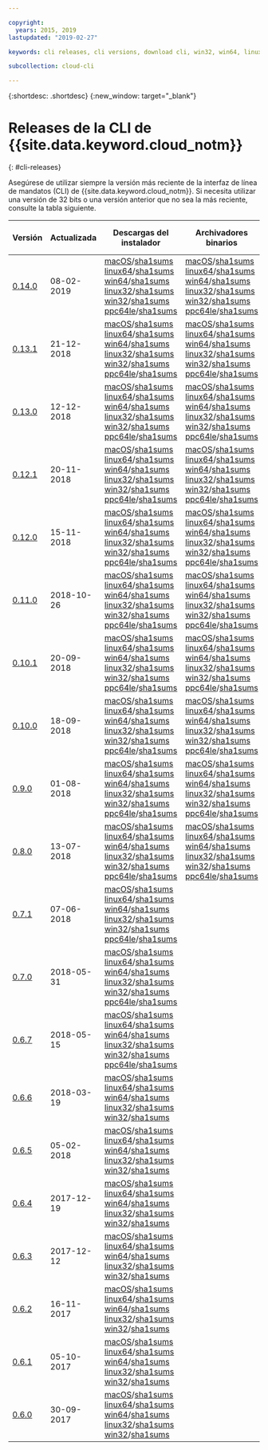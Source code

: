 ```yaml
---

copyright:
  years: 2015, 2019
lastupdated: "2019-02-27"

keywords: cli releases, cli versions, download cli, win32, win64, linux32, win64, macos, linux64, ppc64le, ibm cloud cli release, latest cli, newest cli version

subcollection: cloud-cli

---
```


{:shortdesc: .shortdesc}
{:new_window: target="_blank"}

# Releases de la CLI de {{site.data.keyword.cloud_notm}}
{: #cli-releases}

Asegúrese de utilizar siempre la versión más reciente de la interfaz de línea de mandatos (CLI) de {{site.data.keyword.cloud_notm}}. Si necesita utilizar una versión de 32 bits o una versión anterior que no sea la más reciente, consulte la tabla siguiente.

| Versión |  Actualizada  | Descargas del instalador | Archivadores binarios | Versión de CLI CF empaquetada |
|---------|-----------|-----------|----------|----------|
| [0.14.0](https://github.com/IBM-Cloud/ibm-cloud-cli-release/releases/tag/v0.14.0) | 08-02-2019 | [macOS](https://clis.cloud.ibm.com/download/bluemix-cli/0.14.0/osx)/[sha1sums](https://clis.cloud.ibm.com/download/bluemix-cli/0.14.0/osx/checksum)  [linux64](https://clis.cloud.ibm.com/download/bluemix-cli/0.14.0/linux64)/[sha1sums](https://clis.cloud.ibm.com/download/bluemix-cli/0.14.0/linux64/checksum)  [win64](https://clis.cloud.ibm.com/download/bluemix-cli/0.14.0/win64)/[sha1sums](https://clis.cloud.ibm.com/download/bluemix-cli/0.14.0/win64/checksum) <br> [linux32](https://clis.cloud.ibm.com/download/bluemix-cli/0.14.0/linux32)/[sha1sums](https://clis.cloud.ibm.com/download/bluemix-cli/0.14.0/linux32/checksum)  [win32](https://clis.cloud.ibm.com/download/bluemix-cli/0.14.0/win32)/[sha1sums](https://clis.cloud.ibm.com/download/bluemix-cli/0.14.0/win32/checksum) [ppc64le](https://clis.cloud.ibm.com/download/bluemix-cli/0.14.0/ppc64le)/[sha1sums](https://clis.cloud.ibm.com/download/bluemix-cli/0.14.0/ppc64le/checksum) | [macOS](https://clis.cloud.ibm.com/download/bluemix-cli/0.14.0/osx/archive)/[sha1sums](https://clis.cloud.ibm.com/download/bluemix-cli/0.14.0/osx/archive/checksum)  [linux64](https://clis.cloud.ibm.com/download/bluemix-cli/0.14.0/linux64/archive)/[sha1sums](https://clis.cloud.ibm.com/download/bluemix-cli/0.14.0/linux64/archive/checksum)  [win64](https://clis.cloud.ibm.com/download/bluemix-cli/0.14.0/win64/archive)/[sha1sums](https://clis.cloud.ibm.com/download/bluemix-cli/0.14.0/win64/archive/checksum) <br> [linux32](https://clis.cloud.ibm.com/download/bluemix-cli/0.14.0/linux32/archive)/[sha1sums](https://clis.cloud.ibm.com/download/bluemix-cli/0.14.0/linux32/archive/checksum)  [win32](https://clis.cloud.ibm.com/download/bluemix-cli/0.14.0/win32/archive)/[sha1sums](https://clis.cloud.ibm.com/download/bluemix-cli/0.14.0/win32/archive/checksum) [ppc64le](https://clis.cloud.ibm.com/download/bluemix-cli/0.14.0/ppc64le/archive)/[sha1sums](https://clis.cloud.ibm.com/download/bluemix-cli/0.14.0/ppc64le/archive/checksum) | 6.40.1 |
| [0.13.1](https://github.com/IBM-Cloud/ibm-cloud-cli-release/releases/tag/v0.13.1) | 21-12-2018 | [macOS](https://clis.cloud.ibm.com/download/bluemix-cli/0.13.1/osx)/[sha1sums](https://clis.cloud.ibm.com/download/bluemix-cli/0.13.1/osx/checksum)  [linux64](https://clis.cloud.ibm.com/download/bluemix-cli/0.13.1/linux64)/[sha1sums](https://clis.cloud.ibm.com/download/bluemix-cli/0.13.1/linux64/checksum)  [win64](https://clis.cloud.ibm.com/download/bluemix-cli/0.13.1/win64)/[sha1sums](https://clis.cloud.ibm.com/download/bluemix-cli/0.13.1/win64/checksum) <br> [linux32](https://clis.cloud.ibm.com/download/bluemix-cli/0.13.1/linux32)/[sha1sums](https://clis.cloud.ibm.com/download/bluemix-cli/0.13.1/linux32/checksum)  [win32](https://clis.cloud.ibm.com/download/bluemix-cli/0.13.1/win32)/[sha1sums](https://clis.cloud.ibm.com/download/bluemix-cli/0.13.1/win32/checksum) [ppc64le](https://clis.cloud.ibm.com/download/bluemix-cli/0.13.1/ppc64le)/[sha1sums](https://clis.cloud.ibm.com/download/bluemix-cli/0.13.1/ppc64le/checksum) | [macOS](https://clis.cloud.ibm.com/download/bluemix-cli/0.13.1/osx/archive)/[sha1sums](https://clis.cloud.ibm.com/download/bluemix-cli/0.13.1/osx/archive/checksum)  [linux64](https://clis.cloud.ibm.com/download/bluemix-cli/0.13.1/linux64/archive)/[sha1sums](https://clis.cloud.ibm.com/download/bluemix-cli/0.13.1/linux64/archive/checksum)  [win64](https://clis.cloud.ibm.com/download/bluemix-cli/0.13.1/win64/archive)/[sha1sums](https://clis.cloud.ibm.com/download/bluemix-cli/0.13.1/win64/archive/checksum) <br> [linux32](https://clis.cloud.ibm.com/download/bluemix-cli/0.13.1/linux32/archive)/[sha1sums](https://clis.cloud.ibm.com/download/bluemix-cli/0.13.1/linux32/archive/checksum)  [win32](https://clis.cloud.ibm.com/download/bluemix-cli/0.13.1/win32/archive)/[sha1sums](https://clis.cloud.ibm.com/download/bluemix-cli/0.13.1/win32/archive/checksum) [ppc64le](https://clis.cloud.ibm.com/download/bluemix-cli/0.13.1/ppc64le/archive)/[sha1sums](https://clis.cloud.ibm.com/download/bluemix-cli/0.13.1/ppc64le/archive/checksum) | 6.34.1 |
| [0.13.0](https://github.com/IBM-Cloud/ibm-cloud-cli-release/releases/tag/v0.13.0) | 12-12-2018 | [macOS](https://clis.cloud.ibm.com/download/bluemix-cli/0.13.0/osx)/[sha1sums](https://clis.cloud.ibm.com/download/bluemix-cli/0.13.0/osx/checksum)  [linux64](https://clis.cloud.ibm.com/download/bluemix-cli/0.13.0/linux64)/[sha1sums](https://clis.cloud.ibm.com/download/bluemix-cli/0.13.0/linux64/checksum)  [win64](https://clis.cloud.ibm.com/download/bluemix-cli/0.13.0/win64)/[sha1sums](https://clis.cloud.ibm.com/download/bluemix-cli/0.13.0/win64/checksum) <br> [linux32](https://clis.cloud.ibm.com/download/bluemix-cli/0.13.0/linux32)/[sha1sums](https://clis.cloud.ibm.com/download/bluemix-cli/0.13.0/linux32/checksum)  [win32](https://clis.cloud.ibm.com/download/bluemix-cli/0.13.0/win32)/[sha1sums](https://clis.cloud.ibm.com/download/bluemix-cli/0.13.0/win32/checksum) [ppc64le](https://clis.cloud.ibm.com/download/bluemix-cli/0.13.0/ppc64le)/[sha1sums](https://clis.cloud.ibm.com/download/bluemix-cli/0.13.0/ppc64le/checksum) | [macOS](https://clis.cloud.ibm.com/download/bluemix-cli/0.13.0/osx/archive)/[sha1sums](https://clis.cloud.ibm.com/download/bluemix-cli/0.13.0/osx/archive/checksum)  [linux64](https://clis.cloud.ibm.com/download/bluemix-cli/0.13.0/linux64/archive)/[sha1sums](https://clis.cloud.ibm.com/download/bluemix-cli/0.13.0/linux64/archive/checksum)  [win64](https://clis.cloud.ibm.com/download/bluemix-cli/0.13.0/win64/archive)/[sha1sums](https://clis.cloud.ibm.com/download/bluemix-cli/0.13.0/win64/archive/checksum) <br> [linux32](https://clis.cloud.ibm.com/download/bluemix-cli/0.13.0/linux32/archive)/[sha1sums](https://clis.cloud.ibm.com/download/bluemix-cli/0.13.0/linux32/archive/checksum)  [win32](https://clis.cloud.ibm.com/download/bluemix-cli/0.13.0/win32/archive)/[sha1sums](https://clis.cloud.ibm.com/download/bluemix-cli/0.13.0/win32/archive/checksum) [ppc64le](https://clis.cloud.ibm.com/download/bluemix-cli/0.13.0/ppc64le/archive)/[sha1sums](https://clis.cloud.ibm.com/download/bluemix-cli/0.13.0/ppc64le/archive/checksum) | 6.34.1 |
| [0.12.1](https://github.com/IBM-Cloud/ibm-cloud-cli-release/releases/tag/v0.12.1) | 20-11-2018 | [macOS](https://clis.cloud.ibm.com/download/bluemix-cli/0.12.1/osx)/[sha1sums](https://clis.cloud.ibm.com/download/bluemix-cli/0.12.1/osx/checksum)  [linux64](https://clis.cloud.ibm.com/download/bluemix-cli/0.12.1/linux64)/[sha1sums](https://clis.cloud.ibm.com/download/bluemix-cli/0.12.1/linux64/checksum)  [win64](https://clis.cloud.ibm.com/download/bluemix-cli/0.12.1/win64)/[sha1sums](https://clis.cloud.ibm.com/download/bluemix-cli/0.12.1/win64/checksum) <br> [linux32](https://clis.cloud.ibm.com/download/bluemix-cli/0.12.1/linux32)/[sha1sums](https://clis.cloud.ibm.com/download/bluemix-cli/0.12.1/linux32/checksum)  [win32](https://clis.cloud.ibm.com/download/bluemix-cli/0.12.1/win32)/[sha1sums](https://clis.cloud.ibm.com/download/bluemix-cli/0.12.1/win32/checksum) [ppc64le](https://clis.cloud.ibm.com/download/bluemix-cli/0.12.1/ppc64le)/[sha1sums](https://clis.cloud.ibm.com/download/bluemix-cli/0.12.1/ppc64le/checksum) | [macOS](https://clis.cloud.ibm.com/download/bluemix-cli/0.12.1/osx/archive)/[sha1sums](https://clis.cloud.ibm.com/download/bluemix-cli/0.12.1/osx/archive/checksum)  [linux64](https://clis.cloud.ibm.com/download/bluemix-cli/0.12.1/linux64/archive)/[sha1sums](https://clis.cloud.ibm.com/download/bluemix-cli/0.12.1/linux64/archive/checksum)  [win64](https://clis.cloud.ibm.com/download/bluemix-cli/0.12.1/win64/archive)/[sha1sums](https://clis.cloud.ibm.com/download/bluemix-cli/0.12.1/win64/archive/checksum) <br> [linux32](https://clis.cloud.ibm.com/download/bluemix-cli/0.12.1/linux32/archive)/[sha1sums](https://clis.cloud.ibm.com/download/bluemix-cli/0.12.1/linux32/archive/checksum)  [win32](https://clis.cloud.ibm.com/download/bluemix-cli/0.12.1/win32/archive)/[sha1sums](https://clis.cloud.ibm.com/download/bluemix-cli/0.12.1/win32/archive/checksum) [ppc64le](https://clis.cloud.ibm.com/download/bluemix-cli/0.12.1/ppc64le/archive)/[sha1sums](https://clis.cloud.ibm.com/download/bluemix-cli/0.12.1/ppc64le/archive/checksum) | 6.34.1 |
| [0.12.0](https://github.com/IBM-Cloud/ibm-cloud-cli-release/releases/tag/v0.12.0) | 15-11-2018 | [macOS](https://clis.cloud.ibm.com/download/bluemix-cli/0.12.0/osx)/[sha1sums](https://clis.cloud.ibm.com/download/bluemix-cli/0.12.0/osx/checksum)  [linux64](https://clis.cloud.ibm.com/download/bluemix-cli/0.12.0/linux64)/[sha1sums](https://clis.cloud.ibm.com/download/bluemix-cli/0.12.0/linux64/checksum)  [win64](https://clis.cloud.ibm.com/download/bluemix-cli/0.12.0/win64)/[sha1sums](https://clis.cloud.ibm.com/download/bluemix-cli/0.12.0/win64/checksum) <br> [linux32](https://clis.cloud.ibm.com/download/bluemix-cli/0.12.0/linux32)/[sha1sums](https://clis.cloud.ibm.com/download/bluemix-cli/0.12.0/linux32/checksum)  [win32](https://clis.cloud.ibm.com/download/bluemix-cli/0.12.0/win32)/[sha1sums](https://clis.cloud.ibm.com/download/bluemix-cli/0.12.0/win32/checksum) [ppc64le](https://clis.cloud.ibm.com/download/bluemix-cli/0.12.0/ppc64le)/[sha1sums](https://clis.cloud.ibm.com/download/bluemix-cli/0.12.0/ppc64le/checksum) | [macOS](https://clis.cloud.ibm.com/download/bluemix-cli/0.12.0/osx/archive)/[sha1sums](https://clis.cloud.ibm.com/download/bluemix-cli/0.12.0/osx/archive/checksum)  [linux64](https://clis.cloud.ibm.com/download/bluemix-cli/0.12.0/linux64/archive)/[sha1sums](https://clis.cloud.ibm.com/download/bluemix-cli/0.12.0/linux64/archive/checksum)  [win64](https://clis.cloud.ibm.com/download/bluemix-cli/0.12.0/win64/archive)/[sha1sums](https://clis.cloud.ibm.com/download/bluemix-cli/0.12.0/win64/archive/checksum) <br> [linux32](https://clis.cloud.ibm.com/download/bluemix-cli/0.12.0/linux32/archive)/[sha1sums](https://clis.cloud.ibm.com/download/bluemix-cli/0.12.0/linux32/archive/checksum)  [win32](https://clis.cloud.ibm.com/download/bluemix-cli/0.12.0/win32/archive)/[sha1sums](https://clis.cloud.ibm.com/download/bluemix-cli/0.12.0/win32/archive/checksum) [ppc64le](https://clis.cloud.ibm.com/download/bluemix-cli/0.12.0/ppc64le/archive)/[sha1sums](https://clis.cloud.ibm.com/download/bluemix-cli/0.12.0/ppc64le/archive/checksum) | 6.34.1 |
| [0.11.0](https://github.com/IBM-Bluemix/bluemix-cli-release/releases/tag/v0.11.0) | 2018-10-26 | [macOS](https://clis.cloud.ibm.com/download/bluemix-cli/0.11.0/osx)/[sha1sums](https://clis.cloud.ibm.com/download/bluemix-cli/0.11.0/osx/checksum)  [linux64](https://clis.cloud.ibm.com/download/bluemix-cli/0.11.0/linux64)/[sha1sums](https://clis.cloud.ibm.com/download/bluemix-cli/0.11.0/linux64/checksum)  [win64](https://clis.cloud.ibm.com/download/bluemix-cli/0.11.0/win64)/[sha1sums](https://clis.cloud.ibm.com/download/bluemix-cli/0.11.0/win64/checksum) <br> [linux32](https://clis.cloud.ibm.com/download/bluemix-cli/0.11.0/linux32)/[sha1sums](https://clis.cloud.ibm.com/download/bluemix-cli/0.11.0/linux32/checksum)  [win32](https://clis.cloud.ibm.com/download/bluemix-cli/0.11.0/win32)/[sha1sums](https://clis.cloud.ibm.com/download/bluemix-cli/0.11.0/win32/checksum) [ppc64le](https://clis.cloud.ibm.com/download/bluemix-cli/0.11.0/ppc64le)/[sha1sums](https://clis.cloud.ibm.com/download/bluemix-cli/0.11.0/ppc64le/checksum) | [macOS](https://clis.cloud.ibm.com/download/bluemix-cli/0.11.0/osx/archive)/[sha1sums](https://clis.cloud.ibm.com/download/bluemix-cli/0.11.0/osx/archive/checksum)  [linux64](https://clis.cloud.ibm.com/download/bluemix-cli/0.11.0/linux64/archive)/[sha1sums](https://clis.cloud.ibm.com/download/bluemix-cli/0.11.0/linux64/archive/checksum)  [win64](https://clis.cloud.ibm.com/download/bluemix-cli/0.11.0/win64/archive)/[sha1sums](https://clis.cloud.ibm.com/download/bluemix-cli/0.11.0/win64/archive/checksum) <br> [linux32](https://clis.cloud.ibm.com/download/bluemix-cli/0.11.0/linux32/archive)/[sha1sums](https://clis.cloud.ibm.com/download/bluemix-cli/0.11.0/linux32/archive/checksum)  [win32](https://clis.cloud.ibm.com/download/bluemix-cli/0.11.0/win32/archive)/[sha1sums](https://clis.cloud.ibm.com/download/bluemix-cli/0.11.0/win32/archive/checksum) [ppc64le](https://clis.cloud.ibm.com/download/bluemix-cli/0.11.0/ppc64le/archive)/[sha1sums](https://clis.cloud.ibm.com/download/bluemix-cli/0.11.0/ppc64le/archive/checksum) | 6.34.1 |
| [0.10.1](https://github.com/IBM-Bluemix/bluemix-cli-release/releases/tag/v0.10.1) | 20-09-2018 | [macOS](https://clis.cloud.ibm.com/download/bluemix-cli/0.10.1/osx)/[sha1sums](https://clis.cloud.ibm.com/download/bluemix-cli/0.10.1/osx/checksum)  [linux64](https://clis.cloud.ibm.com/download/bluemix-cli/0.10.1/linux64)/[sha1sums](https://clis.cloud.ibm.com/download/bluemix-cli/0.10.1/linux64/checksum)  [win64](https://clis.cloud.ibm.com/download/bluemix-cli/0.10.1/win64)/[sha1sums](https://clis.cloud.ibm.com/download/bluemix-cli/0.10.1/win64/checksum) <br> [linux32](https://clis.cloud.ibm.com/download/bluemix-cli/0.10.1/linux32)/[sha1sums](https://clis.cloud.ibm.com/download/bluemix-cli/0.10.1/linux32/checksum)  [win32](https://clis.cloud.ibm.com/download/bluemix-cli/0.10.1/win32)/[sha1sums](https://clis.cloud.ibm.com/download/bluemix-cli/0.10.1/win32/checksum) [ppc64le](https://clis.cloud.ibm.com/download/bluemix-cli/0.10.1/ppc64le)/[sha1sums](https://clis.cloud.ibm.com/download/bluemix-cli/0.10.1/ppc64le/checksum) | [macOS](https://clis.cloud.ibm.com/download/bluemix-cli/0.10.1/osx/archive)/[sha1sums](https://clis.cloud.ibm.com/download/bluemix-cli/0.10.1/osx/archive/checksum)  [linux64](https://clis.cloud.ibm.com/download/bluemix-cli/0.10.1/linux64/archive)/[sha1sums](https://clis.cloud.ibm.com/download/bluemix-cli/0.10.1/linux64/archive/checksum)  [win64](https://clis.cloud.ibm.com/download/bluemix-cli/0.10.1/win64/archive)/[sha1sums](https://clis.cloud.ibm.com/download/bluemix-cli/0.10.1/win64/archive/checksum) <br> [linux32](https://clis.cloud.ibm.com/download/bluemix-cli/0.10.1/linux32/archive)/[sha1sums](https://clis.cloud.ibm.com/download/bluemix-cli/0.10.1/linux32/archive/checksum)  [win32](https://clis.cloud.ibm.com/download/bluemix-cli/0.10.1/win32/archive)/[sha1sums](https://clis.cloud.ibm.com/download/bluemix-cli/0.10.1/win32/archive/checksum) [ppc64le](https://clis.cloud.ibm.com/download/bluemix-cli/0.10.1/ppc64le/archive)/[sha1sums](https://clis.cloud.ibm.com/download/bluemix-cli/0.10.1/ppc64le/archive/checksum) | 6.34.1 |
| [0.10.0](https://github.com/IBM-Bluemix/bluemix-cli-release/releases/tag/v0.10.0) | 18-09-2018 | [macOS](https://clis.cloud.ibm.com/download/bluemix-cli/0.10.0/osx)/[sha1sums](https://clis.cloud.ibm.com/download/bluemix-cli/0.10.0/osx/checksum)  [linux64](https://clis.cloud.ibm.com/download/bluemix-cli/0.10.0/linux64)/[sha1sums](https://clis.cloud.ibm.com/download/bluemix-cli/0.10.0/linux64/checksum)  [win64](https://clis.cloud.ibm.com/download/bluemix-cli/0.10.0/win64)/[sha1sums](https://clis.cloud.ibm.com/download/bluemix-cli/0.10.0/win64/checksum) <br> [linux32](https://clis.cloud.ibm.com/download/bluemix-cli/0.10.0/linux32)/[sha1sums](https://clis.cloud.ibm.com/download/bluemix-cli/0.10.0/linux32/checksum)  [win32](https://clis.cloud.ibm.com/download/bluemix-cli/0.10.0/win32)/[sha1sums](https://clis.cloud.ibm.com/download/bluemix-cli/0.10.0/win32/checksum) [ppc64le](https://clis.cloud.ibm.com/download/bluemix-cli/0.10.0/ppc64le)/[sha1sums](https://clis.cloud.ibm.com/download/bluemix-cli/0.10.0/ppc64le/checksum) | [macOS](https://clis.cloud.ibm.com/download/bluemix-cli/0.10.0/osx/archive)/[sha1sums](https://clis.cloud.ibm.com/download/bluemix-cli/0.10.0/osx/archive/checksum)  [linux64](https://clis.cloud.ibm.com/download/bluemix-cli/0.10.0/linux64/archive)/[sha1sums](https://clis.cloud.ibm.com/download/bluemix-cli/0.10.0/linux64/archive/checksum)  [win64](https://clis.cloud.ibm.com/download/bluemix-cli/0.10.0/win64/archive)/[sha1sums](https://clis.cloud.ibm.com/download/bluemix-cli/0.10.0/win64/archive/checksum) <br> [linux32](https://clis.cloud.ibm.com/download/bluemix-cli/0.10.0/linux32/archive)/[sha1sums](https://clis.cloud.ibm.com/download/bluemix-cli/0.10.0/linux32/archive/checksum)  [win32](https://clis.cloud.ibm.com/download/bluemix-cli/0.10.0/win32/archive)/[sha1sums](https://clis.cloud.ibm.com/download/bluemix-cli/0.10.0/win32/archive/checksum) [ppc64le](https://clis.cloud.ibm.com/download/bluemix-cli/0.10.0/ppc64le/archive)/[sha1sums](https://clis.cloud.ibm.com/download/bluemix-cli/0.10.0/ppc64le/archive/checksum) | 6.34.1 |
| [0.9.0](https://github.com/IBM-Bluemix/bluemix-cli-release/releases/tag/v0.9.0) | 01-08-2018 | [macOS](https://clis.cloud.ibm.com/download/bluemix-cli/0.9.0/osx)/[sha1sums](https://clis.cloud.ibm.com/download/bluemix-cli/0.9.0/osx/checksum)  [linux64](https://clis.cloud.ibm.com/download/bluemix-cli/0.9.0/linux64)/[sha1sums](https://clis.cloud.ibm.com/download/bluemix-cli/0.9.0/linux64/checksum)  [win64](https://clis.cloud.ibm.com/download/bluemix-cli/0.9.0/win64)/[sha1sums](https://clis.cloud.ibm.com/download/bluemix-cli/0.9.0/win64/checksum) <br> [linux32](https://clis.cloud.ibm.com/download/bluemix-cli/0.9.0/linux32)/[sha1sums](https://clis.cloud.ibm.com/download/bluemix-cli/0.9.0/linux32/checksum)  [win32](https://clis.cloud.ibm.com/download/bluemix-cli/0.9.0/win32)/[sha1sums](https://clis.cloud.ibm.com/download/bluemix-cli/0.9.0/win32/checksum) [ppc64le](https://clis.cloud.ibm.com/download/bluemix-cli/0.9.0/ppc64le)/[sha1sums](https://clis.cloud.ibm.com/download/bluemix-cli/0.9.0/ppc64le/checksum) | [macOS](https://clis.cloud.ibm.com/download/bluemix-cli/0.9.0/osx/archive)/[sha1sums](https://clis.cloud.ibm.com/download/bluemix-cli/0.9.0/osx/archive/checksum)  [linux64](https://clis.cloud.ibm.com/download/bluemix-cli/0.9.0/linux64/archive)/[sha1sums](https://clis.cloud.ibm.com/download/bluemix-cli/0.9.0/linux64/archive/checksum)  [win64](https://clis.cloud.ibm.com/download/bluemix-cli/0.9.0/win64/archive)/[sha1sums](https://clis.cloud.ibm.com/download/bluemix-cli/0.9.0/win64/archive/checksum) <br> [linux32](https://clis.cloud.ibm.com/download/bluemix-cli/0.9.0/linux32/archive)/[sha1sums](https://clis.cloud.ibm.com/download/bluemix-cli/0.9.0/linux32/archive/checksum)  [win32](https://clis.cloud.ibm.com/download/bluemix-cli/0.9.0/win32/archive)/[sha1sums](https://clis.cloud.ibm.com/download/bluemix-cli/0.9.0/win32/archive/checksum) [ppc64le](https://clis.cloud.ibm.com/download/bluemix-cli/0.9.0/ppc64le/archive)/[sha1sums](https://clis.cloud.ibm.com/download/bluemix-cli/0.9.0/ppc64le/archive/checksum) | 6.34.1 |
| [0.8.0](https://github.com/IBM-Bluemix/bluemix-cli-release/releases/tag/v0.8.0) | 13-07-2018 | [macOS](https://clis.cloud.ibm.com/download/bluemix-cli/0.8.0/osx)/[sha1sums](https://clis.cloud.ibm.com/download/bluemix-cli/0.8.0/osx/checksum)  [linux64](https://clis.cloud.ibm.com/download/bluemix-cli/0.8.0/linux64)/[sha1sums](https://clis.cloud.ibm.com/download/bluemix-cli/0.8.0/linux64/checksum)  [win64](https://clis.cloud.ibm.com/download/bluemix-cli/0.8.0/win64)/[sha1sums](https://clis.cloud.ibm.com/download/bluemix-cli/0.8.0/win64/checksum) <br> [linux32](https://clis.cloud.ibm.com/download/bluemix-cli/0.8.0/linux32)/[sha1sums](https://clis.cloud.ibm.com/download/bluemix-cli/0.8.0/linux32/checksum)  [win32](https://clis.cloud.ibm.com/download/bluemix-cli/0.8.0/win32)/[sha1sums](https://clis.cloud.ibm.com/download/bluemix-cli/0.8.0/win32/checksum) [ppc64le](https://clis.cloud.ibm.com/download/bluemix-cli/0.8.0/ppc64le)/[sha1sums](https://clis.cloud.ibm.com/download/bluemix-cli/0.8.0/ppc64le/checksum) | [macOS](https://clis.cloud.ibm.com/download/bluemix-cli/0.8.0/osx/archive)/[sha1sums](https://clis.cloud.ibm.com/download/bluemix-cli/0.8.0/osx/archive/checksum)  [linux64](https://clis.cloud.ibm.com/download/bluemix-cli/0.8.0/linux64/archive)/[sha1sums](https://clis.cloud.ibm.com/download/bluemix-cli/0.8.0/linux64/archive/checksum)  [win64](https://clis.cloud.ibm.com/download/bluemix-cli/0.8.0/win64/archive)/[sha1sums](https://clis.cloud.ibm.com/download/bluemix-cli/0.8.0/win64/archive/checksum) <br> [linux32](https://clis.cloud.ibm.com/download/bluemix-cli/0.8.0/linux32/archive)/[sha1sums](https://clis.cloud.ibm.com/download/bluemix-cli/0.8.0/linux32/archive/checksum)  [win32](https://clis.cloud.ibm.com/download/bluemix-cli/0.8.0/win32/archive)/[sha1sums](https://clis.cloud.ibm.com/download/bluemix-cli/0.8.0/win32/archive/checksum) [ppc64le](https://clis.cloud.ibm.com/download/bluemix-cli/0.8.0/ppc64le/archive)/[sha1sums](https://clis.cloud.ibm.com/download/bluemix-cli/0.8.0/ppc64le/archive/checksum) | 6.34.1 |
| [0.7.1](https://github.com/IBM-Bluemix/bluemix-cli-release/releases/tag/v0.7.1) | 07-06-2018 | [macOS](https://clis.cloud.ibm.com/download/bluemix-cli/0.7.1/osx)/[sha1sums](https://clis.cloud.ibm.com/download/bluemix-cli/0.7.1/osx/checksum)  [linux64](https://clis.cloud.ibm.com/download/bluemix-cli/0.7.1/linux64)/[sha1sums](https://clis.cloud.ibm.com/download/bluemix-cli/0.7.1/linux64/checksum)  [win64](https://clis.cloud.ibm.com/download/bluemix-cli/0.7.1/win64)/[sha1sums](https://clis.cloud.ibm.com/download/bluemix-cli/0.7.1/win64/checksum) <br> [linux32](https://clis.cloud.ibm.com/download/bluemix-cli/0.7.1/linux32)/[sha1sums](https://clis.cloud.ibm.com/download/bluemix-cli/0.7.1/linux32/checksum)  [win32](https://clis.cloud.ibm.com/download/bluemix-cli/0.7.1/win32)/[sha1sums](https://clis.cloud.ibm.com/download/bluemix-cli/0.7.1/win32/checksum) [ppc64le](https://clis.cloud.ibm.com/download/bluemix-cli/0.7.1/ppc64le)/[sha1sums](https://clis.cloud.ibm.com/download/bluemix-cli/0.7.1/ppc64le/checksum) | | 6.34.1 |
| [0.7.0](https://github.com/IBM-Bluemix/bluemix-cli-release/releases/tag/v0.7.0) | 2018-05-31 | [macOS](https://clis.cloud.ibm.com/download/bluemix-cli/0.7.0/osx)/[sha1sums](https://clis.cloud.ibm.com/download/bluemix-cli/0.7.0/osx/checksum)  [linux64](https://clis.cloud.ibm.com/download/bluemix-cli/0.7.0/linux64)/[sha1sums](https://clis.cloud.ibm.com/download/bluemix-cli/0.7.0/linux64/checksum)  [win64](https://clis.cloud.ibm.com/download/bluemix-cli/0.7.0/win64)/[sha1sums](https://clis.cloud.ibm.com/download/bluemix-cli/0.7.0/win64/checksum) <br> [linux32](https://clis.cloud.ibm.com/download/bluemix-cli/0.7.0/linux32)/[sha1sums](https://clis.cloud.ibm.com/download/bluemix-cli/0.7.0/linux32/checksum)  [win32](https://clis.cloud.ibm.com/download/bluemix-cli/0.7.0/win32)/[sha1sums](https://clis.cloud.ibm.com/download/bluemix-cli/0.7.0/win32/checksum) [ppc64le](https://clis.cloud.ibm.com/download/bluemix-cli/0.7.0/ppc64le)/[sha1sums](https://clis.cloud.ibm.com/download/bluemix-cli/0.7.0/ppc64le/checksum) | | 6.34.1 |
| [0.6.7](https://github.com/IBM-Bluemix/bluemix-cli-release/releases/tag/v0.6.7) | 2018-05-15 | [macOS](https://clis.cloud.ibm.com/download/bluemix-cli/0.6.7/osx)/[sha1sums](https://clis.cloud.ibm.com/download/bluemix-cli/0.6.7/osx/checksum)  [linux64](https://clis.cloud.ibm.com/download/bluemix-cli/0.6.7/linux64)/[sha1sums](https://clis.cloud.ibm.com/download/bluemix-cli/0.6.7/linux64/checksum)  [win64](https://clis.cloud.ibm.com/download/bluemix-cli/0.6.7/win64)/[sha1sums](https://clis.cloud.ibm.com/download/bluemix-cli/0.6.7/win64/checksum) <br> [linux32](https://clis.cloud.ibm.com/download/bluemix-cli/0.6.7/linux32)/[sha1sums](https://clis.cloud.ibm.com/download/bluemix-cli/0.6.7/linux32/checksum)  [win32](https://clis.cloud.ibm.com/download/bluemix-cli/0.6.7/win32)/[sha1sums](https://clis.cloud.ibm.com/download/bluemix-cli/0.6.7/win32/checksum) [ppc64le](https://clis.cloud.ibm.com/download/bluemix-cli/0.6.7/ppc64le)/[sha1sums](https://clis.cloud.ibm.com/download/bluemix-cli/0.6.7/ppc64le/checksum) | | 6.34.1 |
| [0.6.6](https://github.com/IBM-Bluemix/bluemix-cli-release/releases/tag/v0.6.6) | 2018-03-19 | [macOS](https://clis.cloud.ibm.com/download/bluemix-cli/0.6.6/osx)/[sha1sums](https://clis.cloud.ibm.com/download/bluemix-cli/0.6.6/osx/checksum)  [linux64](https://clis.cloud.ibm.com/download/bluemix-cli/0.6.6/linux64)/[sha1sums](https://clis.cloud.ibm.com/download/bluemix-cli/0.6.6/linux64/checksum)  [win64](https://clis.cloud.ibm.com/download/bluemix-cli/0.6.6/win64)/[sha1sums](https://clis.cloud.ibm.com/download/bluemix-cli/0.6.6/win64/checksum) <br> [linux32](https://clis.cloud.ibm.com/download/bluemix-cli/0.6.6/linux32)/[sha1sums](https://clis.cloud.ibm.com/download/bluemix-cli/0.6.6/linux32/checksum)  [win32](https://clis.cloud.ibm.com/download/bluemix-cli/0.6.6/win32)/[sha1sums](https://clis.cloud.ibm.com/download/bluemix-cli/0.6.6/win32/checksum) | | 6.32.0 |
| [0.6.5](https://github.com/IBM-Bluemix/bluemix-cli-release/releases/tag/v0.6.5) | 05-02-2018 | [macOS](https://clis.cloud.ibm.com/download/bluemix-cli/0.6.5/osx)/[sha1sums](https://clis.cloud.ibm.com/download/bluemix-cli/0.6.5/osx/checksum)  [linux64](https://clis.cloud.ibm.com/download/bluemix-cli/0.6.5/linux64)/[sha1sums](https://clis.cloud.ibm.com/download/bluemix-cli/0.6.5/linux64/checksum)  [win64](https://clis.cloud.ibm.com/download/bluemix-cli/0.6.5/win64)/[sha1sums](https://clis.cloud.ibm.com/download/bluemix-cli/0.6.5/win64/checksum) <br> [linux32](https://clis.cloud.ibm.com/download/bluemix-cli/0.6.5/linux32)/[sha1sums](https://clis.cloud.ibm.com/download/bluemix-cli/0.6.5/linux32/checksum)  [win32](https://clis.cloud.ibm.com/download/bluemix-cli/0.6.5/win32)/[sha1sums](https://clis.cloud.ibm.com/download/bluemix-cli/0.6.5/win32/checksum) | | 6.32.0 |
| [0.6.4](https://github.com/IBM-Bluemix/bluemix-cli-release/releases/tag/v0.6.4) | 2017-12-19 | [macOS](https://clis.cloud.ibm.com/download/bluemix-cli/0.6.4/osx)/[sha1sums](https://clis.cloud.ibm.com/download/bluemix-cli/0.6.4/osx/checksum)  [linux64](https://clis.cloud.ibm.com/download/bluemix-cli/0.6.4/linux64)/[sha1sums](https://clis.cloud.ibm.com/download/bluemix-cli/0.6.4/linux64/checksum)  [win64](https://clis.cloud.ibm.com/download/bluemix-cli/0.6.4/win64)/[sha1sums](https://clis.cloud.ibm.com/download/bluemix-cli/0.6.4/win64/checksum) <br> [linux32](https://clis.cloud.ibm.com/download/bluemix-cli/0.6.4/linux32)/[sha1sums](https://clis.cloud.ibm.com/download/bluemix-cli/0.6.4/linux32/checksum)  [win32](https://clis.cloud.ibm.com/download/bluemix-cli/0.6.4/win32)/[sha1sums](https://clis.cloud.ibm.com/download/bluemix-cli/0.6.4/win32/checksum) | | 6.32.0 |
| [0.6.3](https://github.com/IBM-Bluemix/bluemix-cli-release/releases/tag/v0.6.3) | 2017-12-12 | [macOS](https://clis.cloud.ibm.com/download/bluemix-cli/0.6.3/osx)/[sha1sums](https://clis.cloud.ibm.com/download/bluemix-cli/0.6.3/osx/checksum)  [linux64](https://clis.cloud.ibm.com/download/bluemix-cli/0.6.3/linux64)/[sha1sums](https://clis.cloud.ibm.com/download/bluemix-cli/0.6.3/linux64/checksum)  [win64](https://clis.cloud.ibm.com/download/bluemix-cli/0.6.3/win64)/[sha1sums](https://clis.cloud.ibm.com/download/bluemix-cli/0.6.3/win64/checksum) <br> [linux32](https://clis.cloud.ibm.com/download/bluemix-cli/0.6.3/linux32)/[sha1sums](https://clis.cloud.ibm.com/download/bluemix-cli/0.6.3/linux32/checksum)  [win32](https://clis.cloud.ibm.com/download/bluemix-cli/0.6.3/win32)/[sha1sums](https://clis.cloud.ibm.com/download/bluemix-cli/0.6.3/win32/checksum) | | 6.32.0 |
| [0.6.2](https://github.com/IBM-Bluemix/bluemix-cli-release/releases/tag/v0.6.2) | 16-11-2017 | [macOS](https://clis.cloud.ibm.com/download/bluemix-cli/0.6.2/osx)/[sha1sums](https://clis.cloud.ibm.com/download/bluemix-cli/0.6.2/osx/checksum)  [linux64](https://clis.cloud.ibm.com/download/bluemix-cli/0.6.2/linux64)/[sha1sums](https://clis.cloud.ibm.com/download/bluemix-cli/0.6.2/linux64/checksum)  [win64](https://clis.cloud.ibm.com/download/bluemix-cli/0.6.2/win64)/[sha1sums](https://clis.cloud.ibm.com/download/bluemix-cli/0.6.2/win64/checksum) <br> [linux32](https://clis.cloud.ibm.com/download/bluemix-cli/0.6.2/linux32)/[sha1sums](https://clis.cloud.ibm.com/download/bluemix-cli/0.6.2/linux32/checksum)  [win32](https://clis.cloud.ibm.com/download/bluemix-cli/0.6.2/win32)/[sha1sums](https://clis.cloud.ibm.com/download/bluemix-cli/0.6.2/win32/checksum) | | 6.32.0 |
| [0.6.1](https://github.com/IBM-Bluemix/bluemix-cli-release/releases/tag/v0.6.1) | 05-10-2017 | [macOS](https://clis.cloud.ibm.com/download/bluemix-cli/0.6.1/osx)/[sha1sums](https://clis.cloud.ibm.com/download/bluemix-cli/0.6.1/osx/checksum)  [linux64](https://clis.cloud.ibm.com/download/bluemix-cli/0.6.1/linux64)/[sha1sums](https://clis.cloud.ibm.com/download/bluemix-cli/0.6.1/linux64/checksum)  [win64](https://clis.cloud.ibm.com/download/bluemix-cli/0.6.1/win64)/[sha1sums](https://clis.cloud.ibm.com/download/bluemix-cli/0.6.1/win64/checksum) <br> [linux32](https://clis.cloud.ibm.com/download/bluemix-cli/0.6.1/linux32)/[sha1sums](https://clis.cloud.ibm.com/download/bluemix-cli/0.6.1/linux32/checksum)  [win32](https://clis.cloud.ibm.com/download/bluemix-cli/0.6.1/win32)/[sha1sums](https://clis.cloud.ibm.com/download/bluemix-cli/0.6.1/win32/checksum) | | 6.26.0 |
| [0.6.0](https://github.com/IBM-Bluemix/bluemix-cli-release/releases/tag/v0.6.0) | 30-09-2017 | [macOS](https://clis.cloud.ibm.com/download/bluemix-cli/0.6.0/osx)/[sha1sums](https://clis.cloud.ibm.com/download/bluemix-cli/0.6.0/osx/checksum)  [linux64](https://clis.cloud.ibm.com/download/bluemix-cli/0.6.0/linux64)/[sha1sums](https://clis.cloud.ibm.com/download/bluemix-cli/0.6.0/linux64/checksum)  [win64](https://clis.cloud.ibm.com/download/bluemix-cli/0.6.0/win64)/[sha1sums](https://clis.cloud.ibm.com/download/bluemix-cli/0.6.0/win64/checksum) <br> [linux32](https://clis.cloud.ibm.com/download/bluemix-cli/0.6.0/linux32)/[sha1sums](https://clis.cloud.ibm.com/download/bluemix-cli/0.6.0/linux32/checksum)  [win32](https://clis.cloud.ibm.com/download/bluemix-cli/0.6.0/win32)/[sha1sums](https://clis.cloud.ibm.com/download/bluemix-cli/0.6.0/win32/checksum) | | 6.26.0 |


